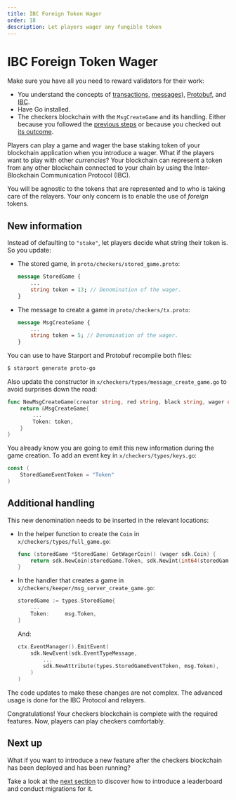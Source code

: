 ```yaml
---
title: IBC Foreign Token Wager
order: 18
description: Let players wager any fungible token
---
```


# IBC Foreign Token Wager

<HighlightBox type="info">

Make sure you have all you need to reward validators for their work:

* You understand the concepts of [transactions](../3-main-concepts/05-transactions.md), [messages](../3-main-concepts/07-messages.md)), [Protobuf](../3-main-concepts/09-protobuf.md), and [IBC](../3-main-concepts/16-ibc.md).
* Have Go installed.
* The checkers blockchain with the `MsgCreateGame` and its handling. Either because you followed the [previous steps](./03-starport-05-create-handling.md) or because you checked out [its outcome](https://github.com/cosmos/b9-checkers-academy-draft/tree/create-game-handler
).

</HighlightBox>

Players can play a game and wager the base staking token of your blockchain application when you introduce a wager. What if the players want to play with other _currencies_? Your blockchain can represent a token from any other blockchain connected to your chain by using the Inter-Blockchain Communication Protocol (IBC).

You will be agnostic to the tokens that are represented and to who is taking care of the relayers. Your only concern is to enable the use of _foreign_ tokens.

## New information

Instead of defaulting to `"stake"`, let players decide what string their token is. So you update:

* The stored game, in `proto/checkers/stored_game.proto`:
    ```protobuf [https://github.com/cosmos/b9-checkers-academy-draft/blob/9799e2cee1a0541932ec19d5cfdcdd955be0390f/proto/checkers/stored_game.proto#L21]
    message StoredGame {
        ...
        string token = 13; // Denomination of the wager.
    }
    ```

* The message to create a game in `proto/checkers/tx.proto`:

    ```protobuf [https://github.com/cosmos/b9-checkers-academy-draft/blob/9799e2cee1a0541932ec19d5cfdcdd955be0390f/proto/checkers/tx.proto#L46]
    message MsgCreateGame {
        ...
        string token = 5; // Denomination of the wager.
    }
    ```

You can use to have Starport and Protobuf recompile both files:

```sh
$ starport generate proto-go
```

Also update the constructor in `x/checkers/types/message_create_game.go` to avoid surprises down the road:

```go [https://github.com/cosmos/b9-checkers-academy-draft/blob/9799e2cee1a0541932ec19d5cfdcdd955be0390f/x/checkers/types/message_create_game.go#L16]
func NewMsgCreateGame(creator string, red string, black string, wager uint64, token string) *MsgCreateGame {
    return &MsgCreateGame{
        ...
        Token: token,
    }
}
```

You already know you are going to emit this new information during the game creation. To add an event key in `x/checkers/types/keys.go`:

```go [https://github.com/cosmos/b9-checkers-academy-draft/blob/9799e2cee1a0541932ec19d5cfdcdd955be0390f/x/checkers/types/keys.go#L56]
const (
    StoredGameEventToken = "Token"
)
```

## Additional handling

This new denomination needs to be inserted in the relevant locations:

* In the helper function to create the `Coin` in `x/checkers/types/full_game.go`:

    ```go [https://github.com/cosmos/b9-checkers-academy-draft/blob/9799e2cee1a0541932ec19d5cfdcdd955be0390f/x/checkers/types/full_game.go#L71-L73]
    func (storedGame *StoredGame) GetWagerCoin() (wager sdk.Coin) {
        return sdk.NewCoin(storedGame.Token, sdk.NewInt(int64(storedGame.Wager)))
    }
    ```

* In the handler that creates a game in `x/checkers/keeper/msg_server_create_game.go`:

    ```go [https://github.com/cosmos/b9-checkers-academy-draft/blob/9799e2cee1a0541932ec19d5cfdcdd955be0390f/x/checkers/keeper/msg_server_create_game.go#L30]
    storedGame := types.StoredGame{
        ...
        Token:     msg.Token,
    }
    ```

    And:

    ```go [https://github.com/cosmos/b9-checkers-academy-draft/blob/9799e2cee1a0541932ec19d5cfdcdd955be0390f/x/checkers/keeper/msg_server_create_game.go#L54]
    ctx.EventManager().EmitEvent(
        sdk.NewEvent(sdk.EventTypeMessage,
            ...
            sdk.NewAttribute(types.StoredGameEventToken, msg.Token),
        )
    )
    ```

The code updates to make these changes are not complex. The advanced usage is done for the IBC Protocol and relayers.

Congratulations! Your checkers blockchain is complete with the required features. Now, players can play checkers comfortably.

## Next up

What if you want to introduce a new feature after the checkers blockchain has been deployed and has been running?

Take a look at the [next section](./03-starport-17-migration.md) to discover how to introduce a leaderboard and conduct migrations for it.
